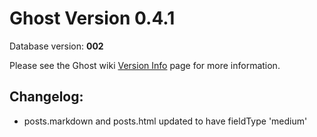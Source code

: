 # Ghost Version 0.4.1

Database version: **002**

Please see the Ghost wiki [Version Info](https://github.com/TryGhost/Ghost/wiki/Version-Info) page for more information.

## Changelog:

- posts.markdown and posts.html updated to have fieldType 'medium'

